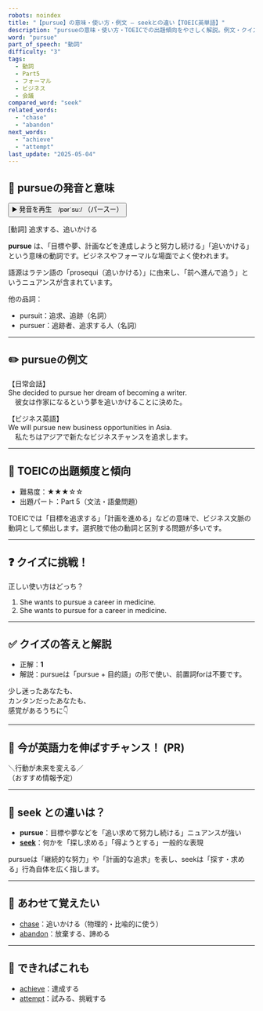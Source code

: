 ```yaml
---
robots: noindex
title: "【pursue】の意味・使い方・例文 ― seekとの違い【TOEIC英単語】"
description: "pursueの意味・使い方・TOEICでの出題傾向をやさしく解説。例文・クイズ付きでseekとの違いもわかりやすく学べます。"
word: "pursue"
part_of_speech: "動詞"
difficulty: "3"
tags:
  - 動詞
  - Part5
  - フォーマル
  - ビジネス
  - 会議
compared_word: "seek"
related_words:
  - "chase"
  - "abandon"
next_words:
  - "achieve"
  - "attempt"
last_update: "2025-05-04"
---
```


## 🔰 pursueの発音と意味

<button class="play-audio" onclick="playTTS('pursue')">
  <span class="play-audio-main">
    ▶️ 発音を再生　/pərˈsuː/
  </span>
  <span class="play-audio-sub">
    （パースー）
  </span>
</button>

[動詞] 追求する、追いかける

**pursue** は、「目標や夢、計画などを達成しようと努力し続ける」「追いかける」という意味の動詞です。ビジネスやフォーマルな場面でよく使われます。

語源はラテン語の「prosequi（追いかける）」に由来し、「前へ進んで追う」というニュアンスが含まれています。

他の品詞：  
- pursuit：追求、追跡（名詞）
- pursuer：追跡者、追求する人（名詞）

---

## ✏️ pursueの例文

【日常会話】  
She decided to pursue her dream of becoming a writer.  
　彼女は作家になるという夢を追いかけることに決めた。

【ビジネス英語】  
We will pursue new business opportunities in Asia.  
　私たちはアジアで新たなビジネスチャンスを追求します。

---

## 🎯 TOEICの出題頻度と傾向

- 難易度：★★★☆☆
- 出題パート：Part 5（文法・語彙問題）

TOEICでは「目標を追求する」「計画を進める」などの意味で、ビジネス文脈の動詞として頻出します。選択肢で他の動詞と区別する問題が多いです。

---

## ❓ クイズに挑戦！

正しい使い方はどっち？

1. She wants to pursue a career in medicine.  
2. She wants to pursue for a career in medicine.

---

## ✅ クイズの答えと解説

- 正解：**1**
- 解説：pursueは「pursue + 目的語」の形で使い、前置詞forは不要です。

少し迷ったあなたも、  
カンタンだったあなたも、  
感覚があるうちに👇️

---

## 🚀 今が英語力を伸ばすチャンス！ (PR)

<div class="info-center">
＼行動が未来を変える／<br>  
（おすすめ情報予定）
</div>

---

## 🤔  seek との違いは？

- **pursue**：目標や夢などを「追い求めて努力し続ける」ニュアンスが強い
- **[seek](/word/seek/)**：何かを「探し求める」「得ようとする」一般的な表現

pursueは「継続的な努力」や「計画的な追求」を表し、seekは「探す・求める」行為自体を広く指します。

---

## 🧩 あわせて覚えたい

- [chase](/word/chase/)：追いかける（物理的・比喩的に使う）
- [abandon](/word/abandon/)：放棄する、諦める

---

## 📖 できればこれも

- [achieve](/word/achieve/)：達成する
- [attempt](/word/attempt/)：試みる、挑戦する

<!-- cvid: aid25_bid14 -->
